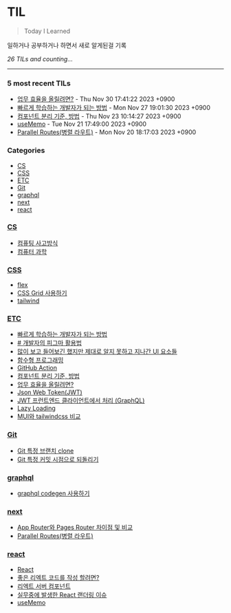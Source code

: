 # TIL
> Today I Learned

일하거나 공부하거나 하면서 새로 알게된걸 기록

_26 TILs and counting..._

---

### 5 most recent TILs

- [업무 효율을 올릴려면?](ETC/increaseProductivity.md) - Thu Nov 30 17:41:22 2023 +0900
- [빠르게 학습하는 개발자가 되는 방법](ETC/HowToBecomeFastLearningDeveloper.md) - Mon Nov 27 19:01:30 2023 +0900
- [컴포넌트 분리 기준, 방법](ETC/howToIsolateComponents.md) - Thu Nov 23 10:14:27 2023 +0900
- [useMemo](react/useMemo.md) - Tue Nov 21 17:49:00 2023 +0900
- [Parallel Routes(병렬 라우트)](next/parallelRoutes.md) - Mon Nov 20 18:17:03 2023 +0900

### Categories

- [CS](#CS)
- [CSS](#CSS)
- [ETC](#ETC)
- [Git](#Git)
- [graphql](#graphql)
- [next](#next)
- [react](#react)

### [CS](#CS)
- [컴퓨팅 사고방식](CS/computationalThinking.md)
- [컴퓨터 과학](CS/computerScience.md)

### [CSS](#CSS)
- [flex](CSS/flex.md)
- [CSS Grid 사용하기](CSS/gird.md)
- [tailwind](CSS/tailwind.md)

### [ETC](#ETC)
- [빠르게 학습하는 개발자가 되는 방법](ETC/HowToBecomeFastLearningDeveloper.md)
- [# 개발자의 피그마 활용법](ETC/figma.md)
- [많이 보고 들어보긴 했지만 제대로 알지 못하고 지나간 UI 요소들](ETC/frontUiElements.md)
- [함수형 프로그래밍](ETC/functionalPrograming01.md)
- [GitHub Action](ETC/githubAction.md)
- [컴포넌트 분리 기준, 방법](ETC/howToIsolateComponents.md)
- [업무 효율을 올릴려면?](ETC/increaseProductivity.md)
- [Json Web Token(JWT)](ETC/jsonWebToken.md)
- [JWT 프런트엔드 클라이언트에서 처리 (GraphQL)](ETC/jwtHasuraGraphql01.md)
- [Lazy Loading](ETC/lazyLoading.md)
- [MUI와 tailwindcss 비교](ETC/mui-vs-tailwindcss.md)

### [Git](#Git)
- [Git 특정 브랜치 clone](Git/git-branch.md)
- [Git 특정 커밋 시점으로 되돌리기](Git/git-reset.md)

### [graphql](#graphql)
- [graphql codegen 사용하기](graphql/codegen.md)

### [next](#next)
- [App Router와 Pages Router 차이점 및 비교](next/next-appRouter-pageRouter.md)
- [Parallel Routes(병렬 라우트)](next/parallelRoutes.md)

### [react](#react)
- [React](react/react.md)
- [좋은 리엑트 코드를 작성 할려면?](react/reactCleanCode.md)
- [리엑트 서버 컴포넌트](react/reactServerComponent.md)
- [실무중에 발생한 React 랜더링 이슈](react/rendering.md)
- [useMemo](react/useMemo.md)


